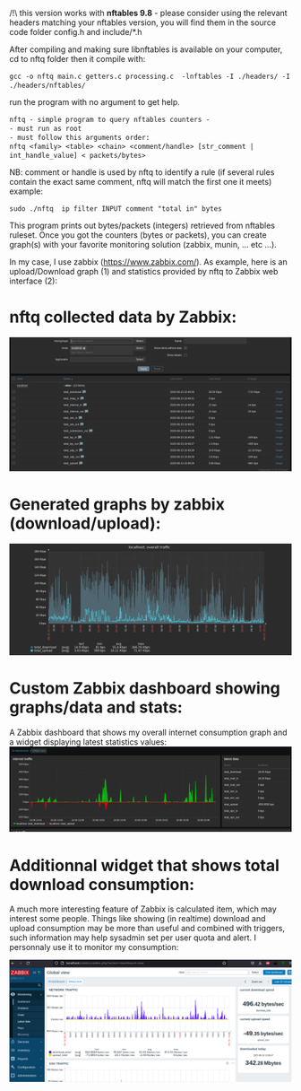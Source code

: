 /!\ this version works with **nftables 9.8** - please consider using the relevant headers matching your nftables version, you will find them in the source code folder config.h and include/*.h

After compiling and making sure libnftables is available on your computer, cd to nftq folder then it compile with:
```
gcc -o nftq main.c getters.c processing.c  -lnftables -I ./headers/ -I ./headers/nftables/
```
run the program with no argument to get help.
```
nftq - simple program to query nftables counters - 
- must run as root
- must follow this arguments order:
nftq <family> <table> <chain> <comment/handle> [str_comment | int_handle_value] < packets/bytes>
 ```

NB: comment or handle is used by nftq to identify a rule (if several rules contain the exact same comment, nftq will match the first one it meets)
example:
```
sudo ./nftq  ip filter INPUT comment "total in" bytes
```

This program prints out bytes/packets (integers) retrieved from nftables ruleset.
Once you got the counters (bytes or packets), you can create graph(s) with your favorite monitoring solution (zabbix, munin, ... etc ...).

In my case, I use zabbix (https://www.zabbix.com/). As example, here is an upload/Download graph (1) and statistics provided by nftq to Zabbix web interface (2):

# nftq collected data by Zabbix:
![zabbix-graph](screenshots/zabbix-data-flow.png)

# Generated graphs by zabbix (download/upload):
![zabbix-graph](screenshots/zabbix-1.png)

# Custom Zabbix dashboard showing graphs/data and stats:
A Zabbix dashboard that shows my overall internet consumption graph and a widget displaying latest statistics values:
![zabbix-graph](screenshots/zabbix-dashboard.png)

# Additionnal widget that shows total download consumption:
A much more interesting feature of Zabbix is calculated item, which may interest some people. Things like showing (in realtime) download and upload consumption may be more than useful and combined with triggers, such information may help sysadmin set per user quota and alert. I personnaly use it to monitor my consumption:

![zabbix-graph](screenshots/dashboard2.png)

